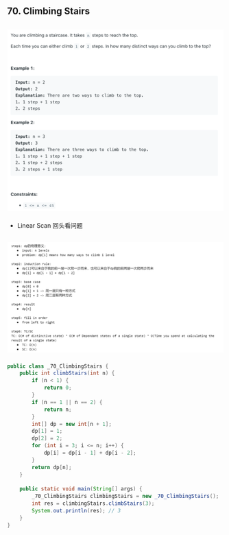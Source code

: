 ## 70. Climbing Stairs
![](img/2023-02-03-22-47-20.png)
---
- Linear Scan 回头看问题

![](img/2023-02-03-22-59-25.png)
---

```java
public class _70_ClimbingStairs {
    public int climbStairs(int n) {
        if (n < 1) {
            return 0;
        }
        if (n == 1 || n == 2) {
            return n;
        }
        int[] dp = new int[n + 1];
        dp[1] = 1;
        dp[2] = 2;
        for (int i = 3; i <= n; i++) {
            dp[i] = dp[i - 1] + dp[i - 2];
        }
        return dp[n];
    }

    public static void main(String[] args) {
        _70_ClimbingStairs climbingStairs = new _70_ClimbingStairs();
        int res = climbingStairs.climbStairs(3);
        System.out.println(res); // 3
    }
}
```
